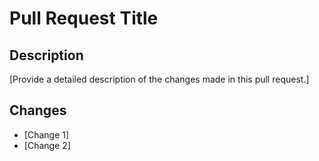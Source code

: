 # Pull Request Title

## Description

[Provide a detailed description of the changes made in this pull request.]

## Changes

- [Change 1]
- [Change 2]
